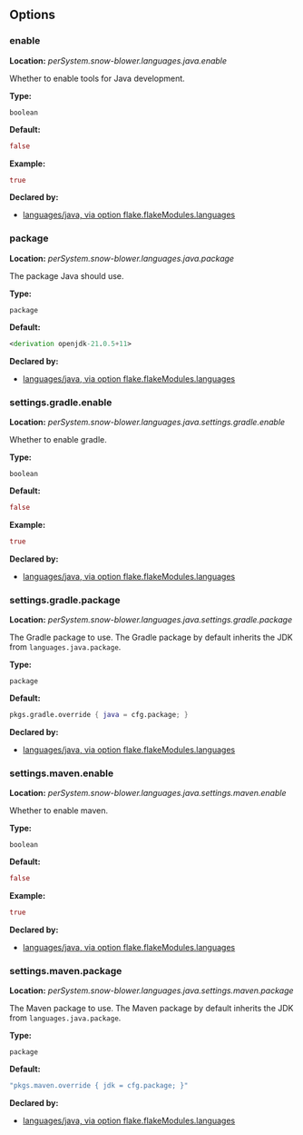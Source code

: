 ## Options

### enable
**Location:** *perSystem.snow-blower.languages.java.enable*

Whether to enable tools for Java development.

**Type:**

`boolean`

**Default:**
```nix
false
```

**Example:**

```nix
true
```

**Declared by:**

- [languages/java, via option flake.flakeModules.languages](https://github.com/use-the-fork/snow-blower/tree/main/modules/languages/java/default.nix)


### package
**Location:** *perSystem.snow-blower.languages.java.package*

The package Java should use.

**Type:**

`package`

**Default:**
```nix
<derivation openjdk-21.0.5+11>
```

**Declared by:**

- [languages/java, via option flake.flakeModules.languages](https://github.com/use-the-fork/snow-blower/tree/main/modules/languages/java/default.nix)


### settings.gradle.enable
**Location:** *perSystem.snow-blower.languages.java.settings.gradle.enable*

Whether to enable gradle.

**Type:**

`boolean`

**Default:**
```nix
false
```

**Example:**

```nix
true
```

**Declared by:**

- [languages/java, via option flake.flakeModules.languages](https://github.com/use-the-fork/snow-blower/tree/main/modules/languages/java/default.nix)


### settings.gradle.package
**Location:** *perSystem.snow-blower.languages.java.settings.gradle.package*

The Gradle package to use.
The Gradle package by default inherits the JDK from `languages.java.package`.


**Type:**

`package`

**Default:**
```nix
pkgs.gradle.override { java = cfg.package; }
```

**Declared by:**

- [languages/java, via option flake.flakeModules.languages](https://github.com/use-the-fork/snow-blower/tree/main/modules/languages/java/default.nix)


### settings.maven.enable
**Location:** *perSystem.snow-blower.languages.java.settings.maven.enable*

Whether to enable maven.

**Type:**

`boolean`

**Default:**
```nix
false
```

**Example:**

```nix
true
```

**Declared by:**

- [languages/java, via option flake.flakeModules.languages](https://github.com/use-the-fork/snow-blower/tree/main/modules/languages/java/default.nix)


### settings.maven.package
**Location:** *perSystem.snow-blower.languages.java.settings.maven.package*

The Maven package to use.
The Maven package by default inherits the JDK from `languages.java.package`.


**Type:**

`package`

**Default:**
```nix
"pkgs.maven.override { jdk = cfg.package; }"
```

**Declared by:**

- [languages/java, via option flake.flakeModules.languages](https://github.com/use-the-fork/snow-blower/tree/main/modules/languages/java/default.nix)

